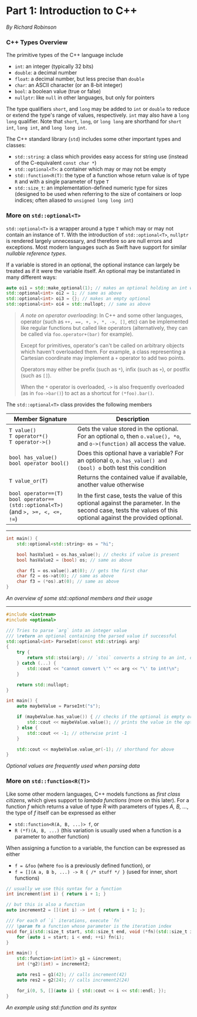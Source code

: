 # Part 1: Introduction to C++
*By Richard Robinson*

### C++ Types Overview
The primitive types of the C++ language include
- `int`: an integer (typically 32 bits)
- `double`: a decimal number
- `float`: a decimal number, but less precise than `double`
- `char`: an ASCII character (or an 8-bit integer)
- `bool`: a boolean value (true or false)
- `nullptr`: like `null` in other languages, but only for pointers

The type qualifiers `short`, and `long` may be added to `int` or `double` to reduce or extend the type's range of values, respectively. `int` may also have a `long long` qualifier. Note that `short`, `long`, or `long long` are shorthand for `short int`, `long int`, and `long long int`.

The C++ standard library (`std`) includes some other important types and classes:

- `std::string`: a class which provides easy access for string use (instead of the C-equivalent `const char *`)
- `std::optional<T>`: a container which may or may not be empty
- `std::function<R(T)`: the type of a function whose return value is of type `R` and with a single parameter of type `T`
- `std::size_t`: an implementation-defined numeric type for sizes (designed to be used when referring to the size of containers or loop indices; often aliased to `unsigned long long int`)

### More on `std::optional<T>`

`std::optional<T>` is a wrapper around a type `T` which may or may not contain an instance of `T`. With the introduction of `std::optional<T>`, `nullptr` is rendered largely unnecessary, and therefore so are null errors and exceptions. Most modern languages such as Swift have support for similar _nullable reference types_.

If a variable is stored in an optional, the optional instance can largely be treated as if it were the variable itself. An optional may be instantiated in many different ways:

```cpp
auto oi1 = std::make_optional(1); // makes an optional holding an int with value 1
std::optional<int> oi2 = 1; // same as above
std::optional<int> oi3 = {}; // makes an empty optional
std::optional<int> oi4 = std::nullopt; // same as above
```

> *A note on operator overloading*: In C++ and some other languages, operator (such as `++, ==, +, >, *, ->, []`, etc) can be implemented like regular functions but called like operators (alternatively, they can be called via `foo.operator+(bar)` for example).
>
> Except for primitives, operator's can't be called on arbitrary objects which haven't overloaded them. For example, a class representing a Cartesian coordinate may implement a `+` operator to add two points.
>
> Operators may either be prefix (such as `*`), infix (such as `+`), or postfix (such as `[]`).
>
> When the `*` operator is overloaded, `->` is also frequently overloaded (as in `foo->bar()`) to act as a shortcut for `(*foo).bar()`.

The `std::optional<T>` class provides the following members

| Member Signature | Description |
|------------------|-------------|
| `T value()` <br/> `T operator*()` <br/> `T operator->()` | Gets the value stored in the optional. For an optional o, then  `o.value(), *o`, and `o->(function)` all access the value.  |
| `bool has_value()` <br/> `bool operator bool()`  | Does this optional have a variable? For an optional o,  `o.has_value() and (bool) o` both test this condition   |
| `T value_or(T)` | Returns the contained value if available, another value otherwise   |
| `bool operator==(T)` <br/> `bool operator==(std::optional<T>)` <br/> (and `>, >=, <, <=, !=`) | In the first case, tests the value of this optional against the parameter. In the second case, tests the values of this optional against the provided optional. |

---

```cpp
int main() {
    std::optional<std::string> os = "hi";

    bool hasValue1 = os.has_value(); // checks if value is present
    bool hasValue2 = (bool) os; // same as above

    char f1 = os.value().at(0); // gets the first char
    char f2 = os->at(0); // same as above
    char f3 = (*os).at(0); // same as above
}
```
*An overview of some std::optional<T> members and their usage*

---


```cpp
#include <iostream>
#include <optional>

/// Tries to parse `arg` into an integer value
/// \return an optional containing the parsed value if successful
std::optional<int> ParseInt(const std::string& arg)
{
    try {
        return std::stoi(arg); // `stoi` converts a string to an int, or throws an exception if it can't
    } catch (...) {
        std::cout << "cannot convert \'" << arg << "\' to int!\n";
    }

    return std::nullopt;
}

int main() {
    auto maybeValue = ParseInt("s");

    if (maybeValue.has_value()) { // checks if the optional is empty or not
        std::cout << maybeValue.value(); // prints the value in the optional
    } else {
        std::cout << -1; // otherwise print -1
    }

    std::cout << maybeValue.value_or(-1); // shorthand for above
}
```

*Optional values are frequently used when parsing data*

### More on `std::function<R(T)>`

Like some other modern languages, C++ models functions as *first class citizens*, which gives support to *lambda functions* (more on this later). For a function *f* which returns a value of type *R* with parameters of types *A, B, ...*, the type of *f* itself can be expressed as either
- `std::function<R(A, B, ...)> f`, or
- `R (*f)(A, B, ...)` (this variation is usually used when a function is a parameter to another function)

When assigning a function to a variable, the function can be expressed as either
- `f = &foo` (where `foo` is a previously defined function), or
- `f = [](A a, B b, ...) -> R { /* stuff */ }` (used for inner, short functions)

```cpp
// usually we use this syntax for a function
int increment(int i) { return i + 1; }

// but this is also a function
auto increment2 = [](int i) -> int { return i + 1; };

/// For each of `i` iterations, execute `fn`
/// \param fn a function whose parameter is the iteration index
void for_i(std::size_t start, std::size_t end, void (*fn)(std::size_t i)) {
    for (auto i = start; i < end; ++i) fn(i);
}

int main() {
    std::function<int(int)> g1 = &increment;
    int (*g2)(int) = increment2;

    auto res1 = g1(42); // calls increment(42)
    auto res2 = g2(24); // calls increment2(24)

    for_i(0, 5, [](auto i) { std::cout << i << std::endl; });
}
```
*An example using std::function and its syntax*
